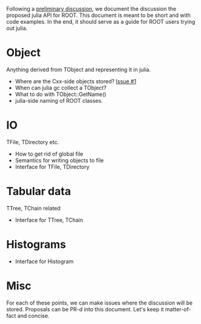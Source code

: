 Following a [preliminary discussion](https://github.com/jpata/ROOT.jl/issues/4), 
we document the discussion the proposed julia API for ROOT.
This document is meant to be short and with code examples.
In the end, it should serve as a guide for ROOT users trying out julia.

# Object
Anything derived from TObject and representing it in julia.

* Where are the Cxx-side objects stored? [Issue #1](https://github.com/JuliaHEP/API/issues/1)
* When can julia gc collect a TObject?
* What to do with TObject::GetName()
* julia-side naming of ROOT classes.

# IO
TFile, TDirectory etc.

* How to get rid of global file
* Semantics for writing objects to file
* Interface for TFile, TDirectory

# Tabular data
TTree, TChain related

* Interface for TTree, TChain

# Histograms

* Interface for Histogram

# Misc

For each of these points, we can make issues where the discussion will be stored. Proposals can be PR-d into this document.
Let's keep it matter-of-fact and concise.
